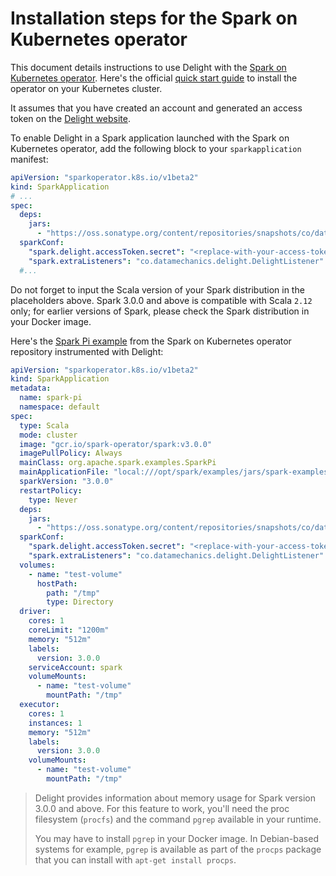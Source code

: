# Installation steps for the Spark on Kubernetes operator

This document details instructions to use Delight with the [Spark on Kubernetes operator](https://github.com/GoogleCloudPlatform/spark-on-k8s-operator).
Here's the official [quick start guide](https://github.com/GoogleCloudPlatform/spark-on-k8s-operator/blob/master/docs/quick-start-guide.md) to install the operator on your Kubernetes cluster.

It assumes that you have created an account and generated an access token on the [Delight website](https://www.datamechanics.co/delight).

To enable Delight in a Spark application launched with the Spark on Kubernetes operator, add the following block to your `sparkapplication` manifest:

```yaml
apiVersion: "sparkoperator.k8s.io/v1beta2"
kind: SparkApplication
# ...
spec:
  deps:
    jars:
      - "https://oss.sonatype.org/content/repositories/snapshots/co/datamechanics/delight_<replace-with-your-scala-version-2.11-or-2.12>/latest-SNAPSHOT/delight_<replace-with-your-scala-version-2.11-or-2.12>-latest-SNAPSHOT.jar"
  sparkConf:
    "spark.delight.accessToken.secret": "<replace-with-your-access-token>"
    "spark.extraListeners": "co.datamechanics.delight.DelightListener"
  #...
```

Do not forget to input the Scala version of your Spark distribution in the placeholders above.
Spark 3.0.0 and above is compatible with Scala `2.12` only; for earlier versions of Spark, please check the Spark distribution in your Docker image.

Here's the [Spark Pi example](https://github.com/GoogleCloudPlatform/spark-on-k8s-operator/blob/master/examples/spark-pi.yaml) from the Spark on Kubernetes operator repository instrumented with Delight:

```yaml
apiVersion: "sparkoperator.k8s.io/v1beta2"
kind: SparkApplication
metadata:
  name: spark-pi
  namespace: default
spec:
  type: Scala
  mode: cluster
  image: "gcr.io/spark-operator/spark:v3.0.0"
  imagePullPolicy: Always
  mainClass: org.apache.spark.examples.SparkPi
  mainApplicationFile: "local:///opt/spark/examples/jars/spark-examples_2.12-3.0.0.jar"
  sparkVersion: "3.0.0"
  restartPolicy:
    type: Never
  deps:
    jars:
      - "https://oss.sonatype.org/content/repositories/snapshots/co/datamechanics/delight_2.12/latest-SNAPSHOT/delight_2.12-latest-SNAPSHOT.jar"
  sparkConf:
    "spark.delight.accessToken.secret": "<replace-with-your-access-token>"
    "spark.extraListeners": "co.datamechanics.delight.DelightListener"
  volumes:
    - name: "test-volume"
      hostPath:
        path: "/tmp"
        type: Directory
  driver:
    cores: 1
    coreLimit: "1200m"
    memory: "512m"
    labels:
      version: 3.0.0
    serviceAccount: spark
    volumeMounts:
      - name: "test-volume"
        mountPath: "/tmp"
  executor:
    cores: 1
    instances: 1
    memory: "512m"
    labels:
      version: 3.0.0
    volumeMounts:
      - name: "test-volume"
        mountPath: "/tmp"
```

> Delight provides information about memory usage for Spark version 3.0.0 and above.
> For this feature to work, you'll need the proc filesystem (`procfs`) and the command `pgrep` available in your runtime.
>
> You may have to install `pgrep` in your Docker image. In Debian-based systems for example, `pgrep` is available as part of the `procps` package that you can install with ```apt-get install procps```.
